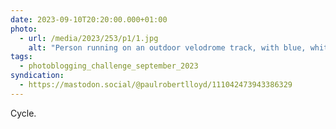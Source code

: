 ```yaml
---
date: 2023-09-10T20:20:00.000+01:00
photo:
  - url: /media/2023/253/p1/1.jpg
    alt: "Person running on an outdoor velodrome track, with blue, white and red track markings and a 440 distance marker painted on the tarmac."
tags:
  - photoblogging_challenge_september_2023
syndication:
  - https://mastodon.social/@paulrobertlloyd/111042473943386329
---
```


Cycle.
